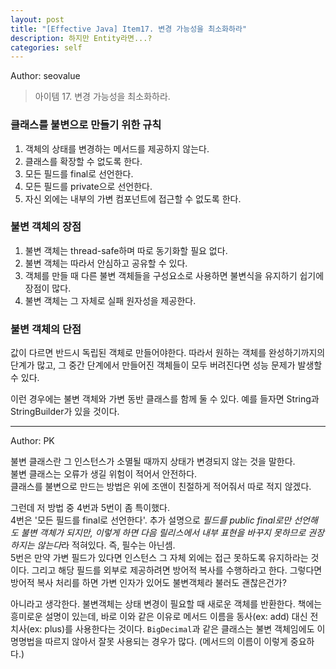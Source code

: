 ```yaml
---
layout: post
title: "[Effective Java] Item17. 변경 가능성을 최소화하라"
description: 하지만 Entity라면...?
categories: self
---
```


Author: seovalue

> 아이템 17. 변경 가능성을 최소화하라.

### 클래스를 불변으로 만들기 위한 규칙
1. 객체의 상태를 변경하는 메서드를 제공하지 않는다.
2. 클래스를 확장할 수 없도록 한다.
3. 모든 필드를 final로 선언한다.
4. 모든 필드를 private으로 선언한다.
5. 자신 외에는 내부의 가변 컴포넌트에 접근할 수 없도록 한다.

### 불변 객체의 장점
1. 불변 객체는 thread-safe하며 따로 동기화할 필요 없다.
2. 불변 객체는 따라서 안심하고 공유할 수 있다.
3. 객체를 만들 때 다른 불변 객체들을 구성요소로 사용하면 불변식을 유지하기 쉽기에 장점이 많다.
4. 불변 객체는 그 자체로 실패 원자성을 제공한다.

### 불변 객체의 단점
값이 다르면 반드시 독립된 객체로 만들어야한다.
따라서 원하는 객체를 완성하기까지의 단계가 많고, 그 중간 단계에서 만들어진 객체들이 모두 버려진다면 성능 문제가 발생할 수 있다.

이런 경우에는 불변 객체와 가변 동반 클래스를 함께 둘 수 있다. 예를 들자면 String과 StringBuilder가 있을 것이다.

-----

Author: PK

불변 클래스란 그 인스턴스가 소멸될 때까지 상태가 변경되지 않는 것을 말한다.<br>
불변 클래스는 오류가 생길 위험이 적어서 안전하다.<br>
클래스를 불변으로 만드는 방법은 위에 조앤이 친절하게 적어줘서 따로 적지 않겠다.<br>

그런데 저 방법 중 4번과 5번이 좀 특이했다.<br>
4번은 '모든 필드를 final로 선언한다'. 
추가 설명으로 *필드를 public final로만 선언해도 불변 객체가 되지만, 
이렇게 하면 다음 릴리스에서 내부 표현을 바꾸지 못하므로 권장하지는 않는다*라 적혀있다.
즉, 필수는 아닌셈.<br>
5번은 만약 가변 필드가 있다면 인스턴스 그 자체 외에는 접근 못하도록 유지하라는 것이다.
그리고 해당 필드를 외부로 제공하려면 방어적 복사를 수행하라고 한다.
그렇다면 방어적 복사 처리를 하면 가변 인자가 있어도 불변객체라 불러도 괜찮은건가?<br>

아니라고 생각한다. 불변객체는 상태 변경이 필요할 때 새로운 객체를 반환한다.
책에는 흥미로운 설명이 있는데, 바로 이와 같은 이유로 메서드 이름을 동사(ex: add) 대신
전치사(ex: plus)를 사용한다는 것이다. `BigDecimal`과 같은 클래스는 불변 객체임에도
이 명명법을 따르지 않아서 잘못 사용되는 경우가 많다. (메서드의 이름이 이렇게 중요하다.)


